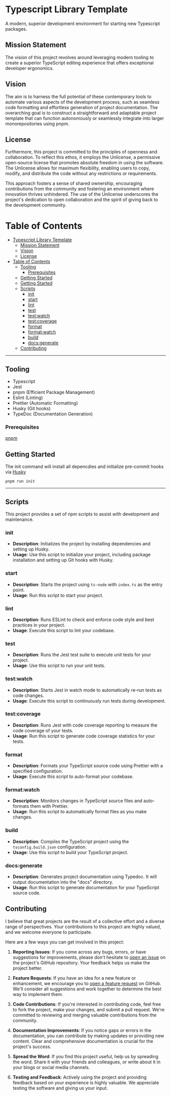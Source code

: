 # Typescript Library Template

A modern, superior development environment for starting new Typescript packages.

## Mission Statement

The vision of this project revolves around leveraging modern tooling to create a superior TypeScript editing experience that offers exceptional developer ergonomics.

## Vision

The aim is to harness the full potential of these contemporary tools to automate various aspects of the development process, such as seamless code formatting and effortless generation of project documentation. The overarching goal is to construct a straightforward and adaptable project template that can function autonomously or seamlessly integrate into larger monorepositories using pnpm.

## License

Furthermore, this project is committed to the principles of openness and collaboration. To reflect this ethos, it employs the Unlicense, a permissive open-source license that promotes absolute freedom in using the software. The Unlicense allows for maximum flexibility, enabling users to copy, modify, and distribute the code without any restrictions or requirements.

This approach fosters a sense of shared ownership, encouraging contributions from the community and fostering an environment where innovation thrives unhindered. The use of the Unlicense underscores the project's dedication to open collaboration and the spirit of giving back to the development community.

# Table of Contents

- [Typescript Library Template](#typescript-library-template)
  - [Mission Statement](#mission-statement)
  - [Vision](#vision)
  - [License](#license)
- [Table of Contents](#table-of-contents)
  - [Tooling](#tooling)
    - [Prerequisites](#prerequisites)
  - [Getting Started](#getting-started)
  - [Getting Started](#getting-started-1)
  - [Scripts](#scripts)
    - [init](#init)
    - [start](#start)
    - [lint](#lint)
    - [test](#test)
    - [test:watch](#testwatch)
    - [test:coverage](#testcoverage)
    - [format](#format)
    - [format:watch](#formatwatch)
    - [build](#build)
    - [docs:generate](#docsgenerate)
  - [Contributing](#contributing)

---

## Tooling

- Typescript
- Jest
- pnpm (Efficient Package Management)
- Eslint (Linting)
- Prettier (Automatic Formatting)
- Husky (Git hooks)
- TypeDoc (Documentation Generation)

### Prerequisites

[pnpm](https://pnpm.io)

## Getting Started

The init command will install all depencdies and initialize pre-commit hooks via [Husky]('https://typicode.github.io/husky/)

```
pnpm run init
```

---

## Scripts

This project provides a set of npm scripts to assist with development and maintenance.

### init

- **Description**: Initializes the project by installing dependencies and setting up Husky.
- **Usage**: Use this script to initialize your project, including package installation and setting up Git hooks with Husky.

### start

- **Description**: Starts the project using `ts-node` with `index.ts` as the entry point.
- **Usage**: Run this script to start your project.

### lint

- **Description**: Runs ESLint to check and enforce code style and best practices in your project.
- **Usage**: Execute this script to lint your codebase.

### test

- **Description**: Runs the Jest test suite to execute unit tests for your project.
- **Usage**: Use this script to run your unit tests.

### test:watch

- **Description**: Starts Jest in watch mode to automatically re-run tests as code changes.
- **Usage**: Execute this script to continuously run tests during development.

### test:coverage

- **Description**: Runs Jest with code coverage reporting to measure the code coverage of your tests.
- **Usage**: Run this script to generate code coverage statistics for your tests.

### format

- **Description**: Formats your TypeScript source code using Prettier with a specified configuration.
- **Usage**: Execute this script to auto-format your codebase.

### format:watch

- **Description**: Monitors changes in TypeScript source files and auto-formats them with Prettier.
- **Usage**: Run this script to automatically format files as you make changes.

### build

- **Description**: Compiles the TypeScript project using the `tsconfig.build.json` configuration.
- **Usage**: Use this script to build your TypeScript project.

### docs:generate

- **Description**: Generates project documentation using Typedoc. It will output documentation into the "docs" directory.
- **Usage**: Run this script to generate documentation for your TypeScript source code.

## Contributing

I believe that great projects are the result of a collective effort and a diverse range of perspectives. Your contributions to this project are highly valued, and we welcome everyone to participate.

Here are a few ways you can get involved in this project:

1. **Reporting Issues**: If you come across any bugs, errors, or have suggestions for improvements, please don't hesitate to [open an issue](https://github.com/minimallyexceptional/typescript-library-template/pulls) on the project's GitHub repository. Your feedback helps us make the project better.

2. **Feature Requests**: If you have an idea for a new feature or enhancement, we encourage you to [open a feature request](https://github.com/minimallyexceptional/typescript-library-template/issues/new) on GitHub. We'll consider all suggestions and work together to determine the best way to implement them.

3. **Code Contributions**: If you're interested in contributing code, feel free to fork the project, make your changes, and submit a pull request. We're committed to reviewing and merging valuable contributions from the community.

4. **Documentation Improvements**: If you notice gaps or errors in the documentation, you can contribute by making updates or providing new content. Clear and comprehensive documentation is crucial for the project's success.

5. **Spread the Word**: If you find this project useful, help us by spreading the word. Share it with your friends and colleagues, or write about it in your blogs or social media channels.

6. **Testing and Feedback**: Actively using the project and providing feedback based on your experience is highly valuable. We appreciate testing the software and giving us your input.
